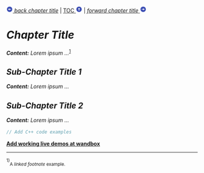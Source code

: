 [![[&lt;-]](./circled-left.png) _back chapter title_](./-back-ref) | [TOC ![[\^]](./circled-up.png)](./TOC) | [_forward chapter title_ ![[->]](./circled-right.png)](-forward-ref)

# _Chapter Title_

_**Content:** Lorem ipsum ..._<sup><a href="#footnote_1">1</a></sup>

<a name="sub-chapter-ref1"/>

## _Sub-Chapter Title 1_

_**Content:** Lorem ipsum ..._

<a name="sub-chapter-ref2"/>

## _Sub-Chapter Title 2_

_**Content:** Lorem ipsum ..._

```c++
// Add C++ code examples
```

[**Add working live demos at wandbox**](https://wandbox.org/--permlink--)

----------------------------------------------

<a name="footnote_1" />
<sup>1)</sup><sub>A <i>linked footnote</i> example.</sub>
